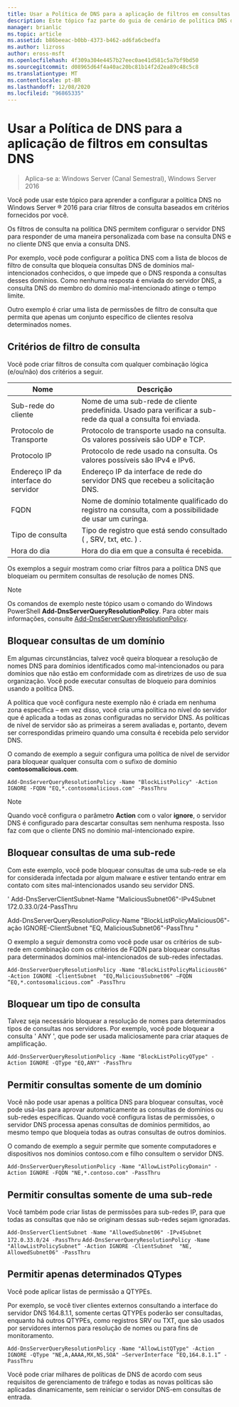 ```yaml
---
title: Usar a Política de DNS para a aplicação de filtros em consultas DNS
description: Este tópico faz parte do guia de cenário de política DNS do Windows Server 2016
manager: brianlic
ms.topic: article
ms.assetid: b86beeac-b0bb-4373-b462-ad6fa6cbedfa
ms.author: lizross
author: eross-msft
ms.openlocfilehash: 4f309a304e4457b27eec0ae41d581c5a7bf9bd50
ms.sourcegitcommit: d08965d64f4a40ac20bc81b14f2d2ea89c48c5c8
ms.translationtype: MT
ms.contentlocale: pt-BR
ms.lasthandoff: 12/08/2020
ms.locfileid: "96865335"
---
```

# <a name="use-dns-policy-for-applying-filters-on-dns-queries"></a>Usar a Política de DNS para a aplicação de filtros em consultas DNS

>Aplica-se a: Windows Server (Canal Semestral), Windows Server 2016

Você pode usar este tópico para aprender a configurar a política DNS no Windows Server &reg; 2016 para criar filtros de consulta baseados em critérios fornecidos por você.

Os filtros de consulta na política DNS permitem configurar o servidor DNS para responder de uma maneira personalizada com base na consulta DNS e no cliente DNS que envia a consulta DNS.

Por exemplo, você pode configurar a política DNS com a lista de blocos de filtro de consulta que bloqueia consultas DNS de domínios mal-intencionados conhecidos, o que impede que o DNS responda a consultas desses domínios. Como nenhuma resposta é enviada do servidor DNS, a consulta DNS do membro do domínio mal-intencionado atinge o tempo limite.

Outro exemplo é criar uma lista de permissões de filtro de consulta que permita que apenas um conjunto específico de clientes resolva determinados nomes.

## <a name="query-filter-criteria"></a><a name="bkmk_criteria"></a> Critérios de filtro de consulta
Você pode criar filtros de consulta com qualquer combinação lógica (e/ou/não) dos critérios a seguir.

|Nome|Descrição|
|-----------------|---------------------|
|Sub-rede do cliente|Nome de uma sub-rede de cliente predefinida. Usado para verificar a sub-rede da qual a consulta foi enviada.|
|Protocolo de Transporte|Protocolo de transporte usado na consulta. Os valores possíveis são UDP e TCP.|
|Protocolo IP|Protocolo de rede usado na consulta. Os valores possíveis são IPv4 e IPv6.|
|Endereço IP da interface do servidor|Endereço IP da interface de rede do servidor DNS que recebeu a solicitação DNS.|
|FQDN|Nome de domínio totalmente qualificado do registro na consulta, com a possibilidade de usar um curinga.|
|Tipo de consulta|Tipo de registro que está sendo consultado \( , SRV, txt, etc. \) .|
|Hora do dia|Hora do dia em que a consulta é recebida.|

Os exemplos a seguir mostram como criar filtros para a política DNS que bloqueiam ou permitem consultas de resolução de nomes DNS.

>[!NOTE]
>Os comandos de exemplo neste tópico usam o comando do Windows PowerShell **Add-DnsServerQueryResolutionPolicy**. Para obter mais informações, consulte [Add-DnsServerQueryResolutionPolicy](/powershell/module/dnsserver/add-dnsserverqueryresolutionpolicy).

## <a name="block-queries-from-a-domain"></a><a name="bkmk_block1"></a>Bloquear consultas de um domínio

Em algumas circunstâncias, talvez você queira bloquear a resolução de nomes DNS para domínios identificados como mal-intencionados ou para domínios que não estão em conformidade com as diretrizes de uso de sua organização. Você pode executar consultas de bloqueio para domínios usando a política DNS.

A política que você configura neste exemplo não é criada em nenhuma zona específica – em vez disso, você cria uma política no nível do servidor que é aplicada a todas as zonas configuradas no servidor DNS. As políticas de nível de servidor são as primeiras a serem avaliadas e, portanto, devem ser correspondidas primeiro quando uma consulta é recebida pelo servidor DNS.

O comando de exemplo a seguir configura uma política de nível de servidor para bloquear qualquer consulta com o sufixo de domínio **contosomalicious.com**.

`
Add-DnsServerQueryResolutionPolicy -Name "BlockListPolicy" -Action IGNORE -FQDN "EQ,*.contosomalicious.com" -PassThru
`

>[!NOTE]
>Quando você configura o parâmetro **Action** com o valor **ignore**, o servidor DNS é configurado para descartar consultas sem nenhuma resposta. Isso faz com que o cliente DNS no domínio mal-intencionado expire.

## <a name="block-queries-from-a-subnet"></a><a name="bkmk_block2"></a>Bloquear consultas de uma sub-rede
Com este exemplo, você pode bloquear consultas de uma sub-rede se ela for considerada infectada por algum malware e estiver tentando entrar em contato com sites mal-intencionados usando seu servidor DNS.

' Add-DnsServerClientSubnet-Name "MaliciousSubnet06"-IPv4Subnet 172.0.33.0/24-PassThru

Add-DnsServerQueryResolutionPolicy-Name "BlockListPolicyMalicious06"-ação IGNORE-ClientSubnet "EQ, MaliciousSubnet06"-PassThru "

O exemplo a seguir demonstra como você pode usar os critérios de sub-rede em combinação com os critérios de FQDN para bloquear consultas para determinados domínios mal-intencionados de sub-redes infectadas.

`
Add-DnsServerQueryResolutionPolicy -Name "BlockListPolicyMalicious06" -Action IGNORE -ClientSubnet  "EQ,MaliciousSubnet06" –FQDN “EQ,*.contosomalicious.com” -PassThru
`

## <a name="block-a-type-of-query"></a><a name="bkmk_block3"></a>Bloquear um tipo de consulta
Talvez seja necessário bloquear a resolução de nomes para determinados tipos de consultas nos servidores. Por exemplo, você pode bloquear a consulta ' ANY ', que pode ser usada maliciosamente para criar ataques de amplificação.

`
Add-DnsServerQueryResolutionPolicy -Name "BlockListPolicyQType" -Action IGNORE -QType "EQ,ANY" -PassThru
`

## <a name="allow-queries-only-from-a-domain"></a><a name="bkmk_allow1"></a>Permitir consultas somente de um domínio
Você não pode usar apenas a política DNS para bloquear consultas, você pode usá-las para aprovar automaticamente as consultas de domínios ou sub-redes específicas. Quando você configura listas de permissões, o servidor DNS processa apenas consultas de domínios permitidos, ao mesmo tempo que bloqueia todas as outras consultas de outros domínios.

O comando de exemplo a seguir permite que somente computadores e dispositivos nos domínios contoso.com e filho consultem o servidor DNS.

`
Add-DnsServerQueryResolutionPolicy -Name "AllowListPolicyDomain" -Action IGNORE -FQDN "NE,*.contoso.com" -PassThru
`

## <a name="allow-queries-only-from-a-subnet"></a><a name="bkmk_allow2"></a>Permitir consultas somente de uma sub-rede
Você também pode criar listas de permissões para sub-redes IP, para que todas as consultas que não se originam dessas sub-redes sejam ignoradas.

`
Add-DnsServerClientSubnet -Name "AllowedSubnet06" -IPv4Subnet 172.0.33.0/24 -PassThru
`
`
Add-DnsServerQueryResolutionPolicy -Name "AllowListPolicySubnet” -Action IGNORE -ClientSubnet  "NE, AllowedSubnet06" -PassThru
`

## <a name="allow-only-certain-qtypes"></a><a name="bkmk_allow3"></a>Permitir apenas determinados QTypes
Você pode aplicar listas de permissão a QTYPEs.

Por exemplo, se você tiver clientes externos consultando a interface do servidor DNS 164.8.1.1, somente certas QTYPEs poderão ser consultadas, enquanto há outros QTYPEs, como registros SRV ou TXT, que são usados por servidores internos para resolução de nomes ou para fins de monitoramento.

`
Add-DnsServerQueryResolutionPolicy -Name "AllowListQType" -Action IGNORE -QType "NE,A,AAAA,MX,NS,SOA" –ServerInterface “EQ,164.8.1.1” -PassThru
`

Você pode criar milhares de políticas de DNS de acordo com seus requisitos de gerenciamento de tráfego e todas as novas políticas são aplicadas dinamicamente, sem reiniciar o servidor DNS-em consultas de entrada.
